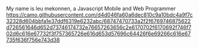 My name is leu mekonnen, a Javascript Mobile and Web Programmer 
https://camo.githubusercontent.com/d4d046fa60a6dec810c9a10bdc4a9f7c32328d604bbfa1e37ddf6319e6232abc/68747470733a2f2f6769746875622d726561646d652d73746174732e76657263656c2e6170702f6170692f746f702d6c616e67732f3f757365726e616d653d57696c64426f6e69266c616e67735f636f756e743d38
